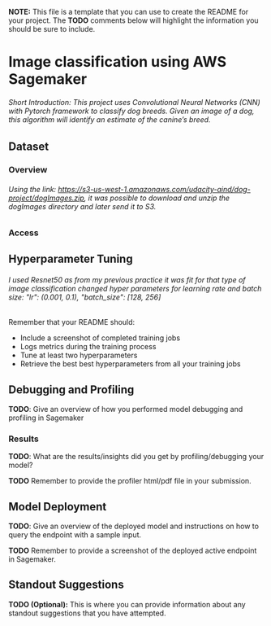 **NOTE:** This file is a template that you can use to create the README for your project. The **TODO** comments below will highlight the information you should be sure to include.

# Image classification using AWS Sagemaker

<!-- **TODO:** Write a short introduction to your project. -->

###### Short Introduction: This project uses Convolutional Neural Networks (CNN) with Pytorch framework to classify dog breeds. Given an image of a dog, this algorithm will identify an estimate of the canine’s breed. 


## Dataset

### Overview
<!-- **TODO**: Explain about the data you are using and where you got it from -->
###### Using the link: https://s3-us-west-1.amazonaws.com/udacity-aind/dog-project/dogImages.zip, it was possible to download and unzip the dogImages directory and later send it to S3.

### Access
<!-- **TODO**: Explain how you are accessing the data in AWS and how you uploaded it -->

## Hyperparameter Tuning
<!-- **TODO**: What kind of model did you choose for this experiment and why? Give an overview of the types of parameters and their ranges used for the hyperparameter search -->

###### I used Resnet50 as from my previous practice it was fit for that type of image classification changed hyper parameters for learning rate and batch size: "lr": (0.001, 0.1), "batch_size": [128, 256]



Remember that your README should:
- Include a screenshot of completed training jobs
- Logs metrics during the training process
- Tune at least two hyperparameters
- Retrieve the best best hyperparameters from all your training jobs

## Debugging and Profiling
**TODO**: Give an overview of how you performed model debugging and profiling in Sagemaker

### Results
**TODO**: What are the results/insights did you get by profiling/debugging your model?

**TODO** Remember to provide the profiler html/pdf file in your submission.


## Model Deployment
**TODO**: Give an overview of the deployed model and instructions on how to query the endpoint with a sample input.

**TODO** Remember to provide a screenshot of the deployed active endpoint in Sagemaker.

## Standout Suggestions
**TODO (Optional):** This is where you can provide information about any standout suggestions that you have attempted.
